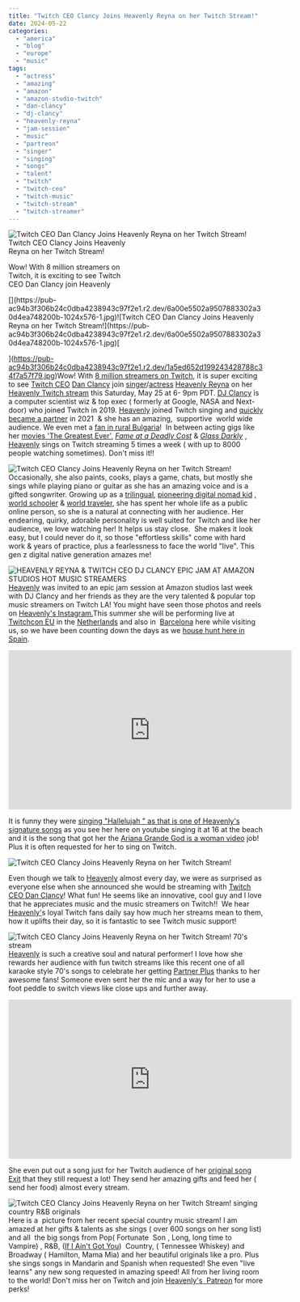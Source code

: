 ```yaml
---
title: "Twitch CEO Clancy Joins Heavenly Reyna on her Twitch Stream!"
date: 2024-05-22
categories: 
  - "america"
  - "blog"
  - "europe"
  - "music"
tags: 
  - "actress"
  - "amazing"
  - "amazon"
  - "amazon-studio-twitch"
  - "dan-clancy"
  - "dj-clancy"
  - "heavenly-reyna"
  - "jam-session"
  - "music"
  - "partreon"
  - "singer"
  - "singing"
  - "songs"
  - "talent"
  - "twitch"
  - "twitch-ceo"
  - "twitch-music"
  - "twitch-stream"
  - "twitch-streamer"
---
```


[](https://pub-ac94b3f306b24c0dba4238943c97f2e1.r2.dev/6a00e5502a9507883302a30d4ea748200b-1024x576-1.jpg)![Twitch CEO Dan Clancy Joins Heavenly Reyna on her Twitch Stream!](https://pub-ac94b3f306b24c0dba4238943c97f2e1.r2.dev/6a00e5502a9507883302a30d4ea748200b-1024x576-1.jpg)[](https://pub-ac94b3f306b24c0dba4238943c97f2e1.r2.dev/63f741bd9f6cc41987745376c7f8ee9e.jpg)Twitch CEO Clancy Joins Heavenly  
Reyna on her Twitch Stream!  
  
Wow! With 8 million streamers on  
Twitch, it is exciting to see Twitch  
CEO Dan Clancy join Heavenly  
  

<!--more--> [](https://pub-ac94b3f306b24c0dba4238943c97f2e1.r2.dev/6a00e5502a9507883302a30d4ea748200b-1024x576-1.jpg)![Twitch CEO Dan Clancy Joins Heavenly Reyna on her Twitch Stream!](https://pub-ac94b3f306b24c0dba4238943c97f2e1.r2.dev/6a00e5502a9507883302a30d4ea748200b-1024x576-1.jpg)[  
  
](https://pub-ac94b3f306b24c0dba4238943c97f2e1.r2.dev/1a5ed652d199243428788c34f7a57f79.jpg)Wow! With [8 million streamers on Twitch](https://www.twitch.tv), it is super exciting to see [Twitch CEO](https://blog.twitch.tv/en/2024/03/06/our-plans-for-2024-an-open-letter-from-twitch-ceo-dan-clancy/) [Dan Clancy](https://en.wikipedia.org/wiki/Dan_Clancy) join [singer](https://www.youtube.com/user/soultravelers3)/[actress](https://www.imdb.com/name/nm7413363/) [Heavenly Reyna](https://www.heavenlyreyna.com) on her [Heavenly Twitch stream](https://m.twitch.tv/heavenly) this Saturday, May 25 at 6- 9pm PDT. [DJ Clancy](https://www.twitch.tv/djclancy/clip/InquisitivePiercingLionDxAbomb-q5hZa9uuJeD78nj1) is a computer scientist wiz & top exec ( formerly at Google, NASA and Next-door) who joined Twitch in 2019. [Heavenly](https://www.instagram.com/heavenly.reyna/?hl=en) joined Twitch singing and [quickly became a partner](http://soultravelers3new.local/2021/03/heavenly-reyna-makes-partner-with-twitch-music-in-just-6-months.html) in 2021  & she has an amazing,  supportive  world wide audience. We even met a [fan in rural Bulgaria](http://soultravelers3new.local/2022/09/worldschooling-bansko.html#more)!  In between acting gigs like her [movies 'The Greatest Ever',](https://www.amazon.com/Greatest-Ever-Alexandra-Bradley/dp/B0CVW2R79G) [_Fame at a Deadly Cost_](http://soultravelers3new.local/2020/03/heavenly-reyna-stars-in-movie-fame-at-a-deadly-cost-on-lmn-.html) & [_Glass Darkly_](http://soultravelers3new.local/2019/12/heavenly-reyna-stars-in-glass-darkly-movie-.html) , [Heavenly](https://www.facebook.com/heavenlyreyna.9/) sings on Twitch streaming 5 times a week ( with up to 8000 people watching sometimes). Don't miss it!!  
  
![Twitch CEO Clancy Joins Heavenly Reyna on her Twitch Stream! ](https://pub-ac94b3f306b24c0dba4238943c97f2e1.r2.dev/6a00e5502a9507883302a30d4ea748200b-1024x576-1.jpg)  
Occasionally, she also paints, cooks, plays a game, chats, but mostly she sings while playing piano or guitar as she has an amazing voice and is a gifted songwriter. Growing up as a [trilingual](http://soultravelers3new.local/2013/04/growing-up-bilingual-or-trilingual.html), [pioneering digital nomad kid](http://soultravelers3new.local/2013/09/the-most-well-traveled-child-in-the-whole-world.html) , [world schooler](http://soultravelers3new.local/2010/03/long-term-family-travel-homeschool-roadschool-world-school-digitalnomad-lifestyle-design-virtual-.html) & [world traveler](http://soultravelers3new.local/2013/12/trilingual-mozart-travel-kid-expert-speaks-at-gec-about-world-education.html), she has spent her whole life as a public online person, so she is a natural at connecting with her audience. Her endearing, quirky, adorable personality is well suited for Twitch and like her audience, we love watching her! It helps us stay close.  She makes it look easy, but I could never do it, so those "effortless skills" come with hard work & years of practice, plus a fearlessness to face the world "live". This gen z digital native generation amazes me!    
  
![HEAVENLY REYNA & TWITCH CEO DJ CLANCY EPIC JAM AT AMAZON STUDIOS  HOT MUSIC STREAMERS ](https://pub-ac94b3f306b24c0dba4238943c97f2e1.r2.dev/072fb5739dfa29b7955e296ffae79cb4.jpg)  
[Heavenly](https://www.tiktok.com/@heavenly.reyna?lang=en) was invited to an epic jam session at Amazon studios last week with DJ Clancy and her friends as they are the very talented & popular top music streamers on Twitch LA! You might have seen those photos and reels on [Heavenly's Instagram.](https://www.instagram.com/p/C6wakGfR40L/)This summer she will be performing live at [Twitchcon EU](https://www.twitchcon.com/rotterdam-2024/) in the [Netherlands](https://pub-ac94b3f306b24c0dba4238943c97f2e1.r2.dev/soultravelers3/netherlands/index.html) and also in  [Barcelona](http://soultravelers3new.local/2022/04/21-of-the-best-things-to-do-in-barcelona-in-2022.html) here while visiting us, so we have been counting down the days as we [house hunt here in Spain](http://soultravelers3new.local/2022/07/americans-house-hunting-in-spain-home-buying-abroad-.html).   
  

<iframe allow="accelerometer; autoplay; clipboard-write; encrypted-media; gyroscope; picture-in-picture; web-share" allowfullscreen frameborder="0" height="315" referrerpolicy="strict-origin-when-cross-origin" src="https://www.youtube.com/embed/8fbM9zULFiQ?si=dzoe665c1aZJ8XQj" title="YouTube video player" width="560"></iframe>

  
  
It is funny they were [singing "Hallelujah " as that is one of Heavenly's signature songs](https://www.youtube.com/watch?v=8fbM9zULFiQ) as you see her here on youtube singing it at 16 at the beach and it is the song that got her the [Ariana Grande God is a woman video](http://soultravelers3new.local/2018/07/mozart-dee-is-featured-in-ariana-grandes-god-is-a-woman-music-video.html) job! Plus it is often requested for her to sing on Twitch.   
  
![Twitch CEO Clancy Joins Heavenly Reyna on her Twitch Stream!](https://pub-ac94b3f306b24c0dba4238943c97f2e1.r2.dev/6a00e5502a9507883302a30d4ea748200b-1024x576-1.jpg)  
  
Even though we talk to [Heavenly](https://www.heavenlyreyna.com/bio) almost every day, we were as surprised as everyone else when she announced she would be streaming with [Twitch CEO Dan Clancy](https://x.com/djclancy999?lang=en)! What fun! He seems like an innovative, cool guy and I love that he appreciates music and the music streamers on Twitch!!  We hear [Heavenly'](https://open.spotify.com/artist/6iJpD1T8xXhl6VLxUR8kPJ)s loyal Twitch fans daily say how much her streams mean to them, how it uplifts their day, so it is fantastic to see Twitch music support!   
  
![Twitch CEO Clancy Joins Heavenly Reyna on her Twitch Stream!  70's stream ](https://pub-ac94b3f306b24c0dba4238943c97f2e1.r2.dev/6a00e5502a9507883302a30d4ea748200b-1024x576-1.jpg)  
[Heavenly](https://www.famousbirthdays.com/people/mozart-dee.html) is such a creative soul and natural performer! I love how she rewards her audience with fun twitch streams like this recent one of all karaoke style 70's songs to celebrate her getting [Partner Plus](https://blog.twitch.tv/en/2023/06/15/introducing-the-partner-plus-program/) thanks to her awesome fans! Someone even sent her the mic and a way for her to use a foot peddle to switch views like close ups and further away.   
  

<iframe allow="accelerometer; autoplay; clipboard-write; encrypted-media; gyroscope; picture-in-picture; web-share" allowfullscreen frameborder="0" height="315" referrerpolicy="strict-origin-when-cross-origin" src="https://www.youtube.com/embed/NZVRUA1FzCs?si=kN2yrbARYKezhJRV&controls=0" title="YouTube video player" width="560"></iframe>

  
  
She even put out a song just for her Twitch audience of her [original song Exit](https://www.youtube.com/watch?v=NZVRUA1FzCs) that they still request a lot! They send her amazing gifts and feed her ( send her food) almost every stream.   
  
![Twitch CEO Clancy Joins Heavenly Reyna on her Twitch Stream!  singing country  R&B  originals ](https://pub-ac94b3f306b24c0dba4238943c97f2e1.r2.dev/b532555bee97478abf74de99b1d7058d.jpg)  
Here is a  picture from her recent special country music stream! I am amazed at her gifts & talents as she sings ( over 600 songs on her song list) and all  the big songs from Pop( Fortunate  Son , Long, long time to Vampire) , R&B, ([If I Ain't Got You](https://www.youtube.com/shorts/FXCW-Yp2T6E))  Country, ( Tennessee Whiskey) and Broadway ( Hamilton, Mama Mia) and her beautiful originals like a pro. Plus she sings songs in Mandarin and Spanish when requested! She even "live learns" any new song requested in amazing speed! All from her living room to the world! Don't miss her on Twitch and join [Heavenly's  Patreon](https://www.patreon.com/heavenlyreyna) for more perks!
